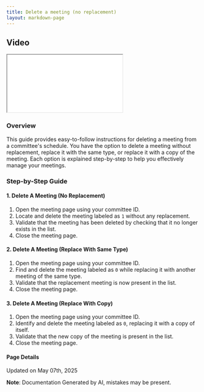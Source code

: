 ```yaml
---
title: Delete a meeting (no replacement)
layout: markdown-page
---
```


## Video 
<div class="container my-5">
	<div class="embed-responsive embed-responsive-16by9">
		<iframe class="embed-responsive-item" src="..\media\meetings\delete_a_meeting_(\Delete_a_meeting_(no_replacement).webm" allowfullscreen></iframe>
	</div>
</div>

### Overview

This guide provides easy-to-follow instructions for deleting a meeting from a committee's schedule. You have the option to delete a meeting without replacement, replace it with the same type, or replace it with a copy of the meeting. Each option is explained step-by-step to help you effectively manage your meetings.

### Step-by-Step Guide

#### 1. Delete A Meeting (No Replacement)

1. Open the meeting page using your committee ID.
2. Locate and delete the meeting labeled as `1` without any replacement.
3. Validate that the meeting has been deleted by checking that it no longer exists in the list.
4. Close the meeting page.

#### 2. Delete A Meeting (Replace With Same Type)

1. Open the meeting page using your committee ID.
2. Find and delete the meeting labeled as `0` while replacing it with another meeting of the same type.
3. Validate that the replacement meeting is now present in the list.
4. Close the meeting page.

#### 3. Delete A Meeting (Replace With Copy)

1. Open the meeting page using your committee ID.
2. Identify and delete the meeting labeled as `0`, replacing it with a copy of itself.
3. Validate that the new copy of the meeting is present in the list.
4. Close the meeting page.

#### Page Details
Updated on May 07th, 2025

**Note**: Documentation Generated by AI, mistakes may be present.